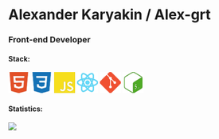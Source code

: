 # Alexander Karyakin / Alex-grt
### Front-end Developer

#### Stack:
<p>  
  <img src="https://raw.githubusercontent.com/alex-grt/alex-grt/main/html5-E34F26-05.svg" height="42" alt="HTML5">
  <img src="https://raw.githubusercontent.com/alex-grt/alex-grt/main/css3-1572B6-05.svg" height="42" alt="CSS3">
  <img src="https://raw.githubusercontent.com/alex-grt/alex-grt/main/javascript-F7DF1E-02.svg" height="42" alt="JavaScript">
  <img src="https://raw.githubusercontent.com/alex-grt/alex-grt/main/react-61DAFB-05.svg" height="42" alt="React">
  <img src="https://raw.githubusercontent.com/alex-grt/alex-grt/main/git-F05032-05.svg" height="42" alt="Git">
  <img src="https://raw.githubusercontent.com/alex-grt/alex-grt/main/gnubash-4EAA25-02.svg" height="42" alt="GNU Bash">
</p>

#### Statistics:
<div>
  
  <a href="https://github-readme-stats.vercel.app/api/top-langs/?username=alex-grt&layout=compact">
    <img src="https://github-readme-stats.vercel.app/api/top-langs/?username=alex-grt&layout=compact" align="left" height="140">
  </a>
</div>
